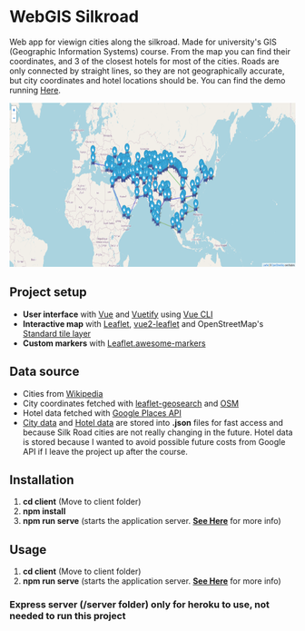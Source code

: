 # **WebGIS Silkroad**

Web app for viewign cities along the silkroad. Made for university's GIS (Geographic Information Systems) course. From the map you can find their coordinates, and 3 of the closest hotels for most of the cities. Roads are only connected by straight lines, so they are not geographically accurate, but city coordinates and hotel locations should be. You can find the demo running [Here](https://webgis-silkroad.herokuapp.com/).

<p align="center">
<img src="./images/mapview.png"
  alt="Size Limit comment in pull request about bundle size changes"
  width="686" height="289">
</p>

## **Project setup**

- **User interface** with [Vue](https://vuejs.org/) and [Vuetify](https://vuetifyjs.com/en/) using [Vue CLI](https://cli.vuejs.org/)
- **Interactive map** with [Leaflet](https://leafletjs.com/), [vue2-leaflet](https://vue2-leaflet.netlify.app/) and OpenStreetMap's [Standard tile layer](https://wiki.openstreetmap.org/wiki/Standard_tile_layer)
- **Custom markers** with [Leaflet.awesome-markers](https://github.com/lennardv2/Leaflet.awesome-markers)

## **Data source**

- Cities from [Wikipedia](https://en.wikipedia.org/wiki/Cities_along_the_Silk_Road)
- City coordinates fetched with [leaflet-geosearch](https://github.com/smeijer/leaflet-geosearch) and [OSM](https://smeijer.github.io/leaflet-geosearch/providers/openstreetmap)
- Hotel data fetched with [Google Places API](https://developers.google.com/maps/documentation/places/web-service/search-nearby)
- [City data](./client/src/data/data.json) and [Hotel data](./client/src/data/hotels.json) are stored into **.json** files for fast access and because Silk Road cities are not really changing in the future. Hotel data is stored because I wanted to avoid possible future costs from Google API if I leave the project up after the course.

## **Installation**

1. **cd client** (Move to client folder)
2. **npm install**
3. **npm run serve** (starts the application server. **[See Here](https://github.com/purkkilo/WebGIS-Silkroad/blob/master/client/README.md)** for more info)

## **Usage**

1. **cd client** (Move to client folder)
2. **npm run serve** (starts the application server. **[See Here](https://github.com/purkkilo/WebGIS-Silkroad/blob/master/client/README.md)** for more info)

### Express server (**/server** folder) only for heroku to use, not needed to run this project
